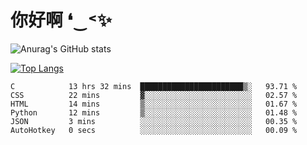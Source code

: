 # 你好啊 ❛‿˂✨

![Anurag's GitHub stats](https://github-readme-stats.vercel.app/api?username=ZombieFly&count_private=true&show_icons=true)

[![Top Langs](https://github-readme-stats.vercel.app/api/top-langs/?username=ZombieFly&layout=compact&count_private=true&hide=Ruby,makefile)](https://github.com/anuraghazra/github-readme-stats)

<!--START_SECTION:waka-->

```text
C            13 hrs 32 mins  ███████████████████████▒░   93.71 %
CSS          22 mins         ▓░░░░░░░░░░░░░░░░░░░░░░░░   02.57 %
HTML         14 mins         ▒░░░░░░░░░░░░░░░░░░░░░░░░   01.67 %
Python       12 mins         ▒░░░░░░░░░░░░░░░░░░░░░░░░   01.48 %
JSON         3 mins          ░░░░░░░░░░░░░░░░░░░░░░░░░   00.35 %
AutoHotkey   0 secs          ░░░░░░░░░░░░░░░░░░░░░░░░░   00.09 %
```

<!--END_SECTION:waka-->
